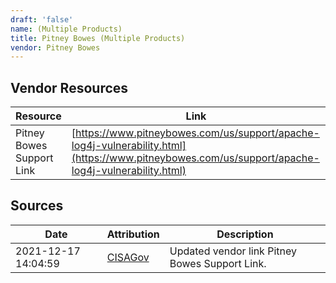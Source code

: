 ```yaml
---
draft: 'false'
name: (Multiple Products)
title: Pitney Bowes (Multiple Products)
vendor: Pitney Bowes
---
```


## Vendor Resources
| Resource | Link |
| --- | --- |
| Pitney Bowes Support Link | [https://www.pitneybowes.com/us/support/apache-log4j-vulnerability.html](https://www.pitneybowes.com/us/support/apache-log4j-vulnerability.html) |



## Sources
| Date | Attribution | Description |
| --- | --- | --- |
| 2021-12-17 14:04:59 | [CISAGov](https://raw.githubusercontent.com/cisagov/log4j-affected-db/develop/README.md) | Updated vendor link Pitney Bowes Support Link.  |
